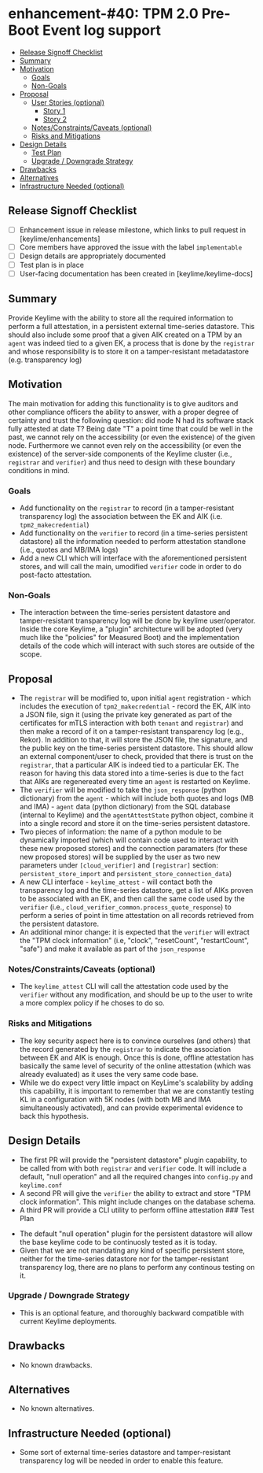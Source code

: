 <!-- **Note:** When your enhancement is complete, all of these comment blocks
should be removed.

To get started with this template:

- [ ] **Create an issue in keylime/enhancements**
  When filing an enhancement tracking issue, please ensure to complete all
  fields in that template.  One of the fields asks for a link to the enhancement.  You
  can leave that blank until this enhancement is made a pull request, and then
  go back to the enhancement and add the link.
- [ ] **Make a copy of this template.**
 name it `NNNN-short-descriptive-title`, where `NNNN` is the issue number (with no
  leading-zero padding) assigned to your enhancement above.
- [ ] **Fill out this file as best you can.**
  At minimum, you should fill in the "Summary", and "Motivation" sections.
  These should be easy if you've preflighted the idea of the enhancement with the
  appropriate SIG(s).
- [ ] **Merge early and iterate.**
  Avoid getting hung up on specific details and instead aim to get the goals of
  the enhancement clarified and merged quickly.  The best way to do this is to just
  start with the high-level sections and fill out details incrementally in
  subsequent PRs.
-->
# enhancement-#40: TPM 2.0 Pre-Boot Event log support

<!--
This is the title of your enhancement.  Keep it short, simple, and descriptive.  A good
title can help communicate what the enhancement is and should be considered as part of
any review.
-->

<!--
A table of contents is helpful for quickly jumping to sections of a enhancement and for
highlighting any additional information provided beyond the standard enhancement
template.
-->

<!-- toc -->

- [Release Signoff Checklist](#release-signoff-checklist)
- [Summary](#summary)
- [Motivation](#motivation)
  - [Goals](#goals)
  - [Non-Goals](#non-goals)
- [Proposal](#proposal)
  - [User Stories (optional)](#user-stories-optional)
    - [Story 1](#story-1)
    - [Story 2](#story-2)
  - [Notes/Constraints/Caveats (optional)](#notesconstraintscaveats-optional)
  - [Risks and Mitigations](#risks-and-mitigations)
- [Design Details](#design-details)
  - [Test Plan](#test-plan)
  - [Upgrade / Downgrade Strategy](#upgrade--downgrade-strategy)
- [Drawbacks](#drawbacks)
- [Alternatives](#alternatives)
- [Infrastructure Needed (optional)](#infrastructure-needed-optional)
<!-- /toc -->

## Release Signoff Checklist

<!--
**ACTION REQUIRED:** In order to merge code into a release, there must be an
issue in [keylime/enhancements] referencing this enhancement and targeting a release**.

For enhancements that make changes to code or processes/procedures in core
Keylime i.e., [keylime/keylime], we require the following Release
Signoff checklist to be completed.

Check these off as they are completed for the Release Team to track. These
checklist items _must_ be updated for the enhancement to be released.
-->

- [ ] Enhancement issue in release milestone, which links to pull request in [keylime/enhancements]
- [ ] Core members have approved the issue with the label `implementable`
- [ ] Design details are appropriately documented
- [ ] Test plan is in place
- [ ] User-facing documentation has been created in [keylime/keylime-docs]

<!--
**Note:** This checklist is iterative and should be reviewed and updated every time this enhancement is being considered for a milestone.
-->

## Summary

<!--
This section is incredibly important for producing high quality user-focused
documentation such as release notes or a development roadmap.  It should be
possible to collect this information before implementation begins in order to
avoid requiring implementers to split their attention between writing release
notes and implementing the feature itself. Reviewers
should help to ensure that the tone and content of the `Summary` section is
useful for a wide audience.

A good summary is probably at least a paragraph in length.
-->

Provide Keylime with the ability to store all the required information to
perform a full attestation, in a persistent external time-series datastore.
This should also include some proof that a given AIK created on a TPM by an
`agent` was indeed tied to a given EK, a process that is done by the
`registrar` and whose responsibility is to store it on a tamper-resistant
metadatastore (e.g. transparency log)

## Motivation

<!--
This section is for explicitly listing the motivation, goals and non-goals of
this enhancement.  Describe why the change is important and the benefits to users.
-->

The main motivation for adding this functionality is to give auditors and other
compliance officers the ability to answer, with a proper degree of certainty
and trust the following question: did node N had its software stack fully
attested at date T?  Being date "T" a point time that could be well in the
past, we cannot rely on the accessibility (or even the existence) of the given
node. Furthermore we cannot even rely on the accessibility (or even the
existence) of the server-side components of the Keylime cluster (i.e.,
`registrar` and `verifier`) and thus need to design with these boundary
conditions in mind.  

### Goals

<!--
List the specific goals of the enhancement.  What is it trying to achieve?  How will we
know that this has succeeded?
-->

- Add functionality on the `registrar` to record (in a tamper-resistant
  transparency log) the association between the EK and AIK (i.e.
`tpm2_makecredential`)
- Add functionality on the `verifier` to record (in a time-series persistent
  datastore) all the information needed to perform attestation standlone (i.e.,
quotes and MB/IMA logs)
- Add a new CLI which will interface with the aforementioned persistent stores,
  and will call the main, umodified `verifier` code in order to do post-facto
attestation.  

### Non-Goals

<!--
What is out of scope for this enhancement?  Listing non-goals helps to focus discussion
and make progress.
-->

- The interaction between the time-series persistent datastore and
  tamper-resistant transparency log will be done by keylime user/operator.
Inside the core Keylime, a "plugin" architecture will be adopted (very much
like the "policies" for Measured Boot) and the implementation details of the
code which will interact with such stores are outside of the scope.


## Proposal

<!--
This is where we get down to the specifics of what the proposal actually is.
This should have enough detail that reviewers can understand exactly what
you're proposing, but should not include things like API designs or
implementation.  The "Design Details" section below is for the real
nitty-gritty.
-->

- The `registrar` will be modified to, upon initial `agent` registration -
  which includes the execution of `tpm2_makecredential` - record the EK, AIK
into a JSON file, sign it (using the private key generated as part of the
certificates for mTLS interaction with both `tenant` and `registrar`) and then
make a record of it on a tamper-resistant transparency log (e.g., Rekor). In
addition to that, it will store the JSON file, the signature, and the public
key on the time-series persistent datastore. This should allow an external
component/user to check, provided that there is trust on the `registrar`, that
a particular AIK is indeed tied to a particular EK. The reason for having this
data stored into a time-series is due to the fact that AIKs are regenereated
every time an `agent` is restarted on Keylime.
- The `verifier` will be modified to take the `json_response` (python
  dictionary) from the `agent` - which will include both quotes and logs (MB
and IMA) - `agent` data (python dictionary) from the SQL database (internal to
Keylime) and the `agentAttestState` python object, combine it into a single
record and store it on the time-series persistent datastore. 
- Two pieces of information: the name of a python module to be dynamically
  imported (which will contain code used to interact with these new proposed
stores) and the connection paramaters (for these new proposed stores) will be
supplied by the user as two new parameters under `[cloud_verifier]` and
`[registrar]` section: `persistent_store_import` and
`persistent_store_connection_data`)
- A new CLI interface - `keylime_attest` - will contact both the transparency
  log and the time-series datastore, get a list of AIKs proven to be associated
with an EK, and then call the same code used by the `verifier` (i.e.,
`cloud_verifier_common.process_quote_response`) to perform a series of point in
time attestation on all records retrieved from the persistent datastore.
- An additional minor change: it is expected that the `verifier` will extract
  the "TPM clock information" (i.e, "clock", "resetCount", "restartCount",
"safe") and make it available as part of the `json_response` 

### Notes/Constraints/Caveats (optional)

<!--
What are the caveats to the proposal?
What are some important details that didn't come across above.
Go in to as much detail as necessary here.
This might be a good place to talk about core concepts and how they relate.
-->

- The `keylime_attest` CLI will call the attestation code used by the
  `verifier` without any modification, and should be up to the user to write a
more complex policy if he choses to do so.

### Risks and Mitigations

<!--
What are the risks of this proposal and how do we mitigate.  Think broadly.
For example, consider both security and how this will impact the larger
enhancement ecosystem.

How will security be reviewed and by whom?
-->

- The key security aspect here is to convince ourselves (and others) that the
  record generated by the `registrar` to indicate the association between EK
and AIK is enough. Once this is done, offline attestation has basically the
same level of security of the online attestation (which was already evaluated)
as it uses the very same code base. 
- While we do expect very little impact on KeyLime's scalability by adding this
  capability, it is important to remember that we are constantly testing KL in
a configuration with 5K nodes (with both MB and IMA simultaneously activated),
and can provide experimental evidence to back this hypothesis.

## Design Details

<!--
This section should contain enough information that the specifics of your
change are understandable.  This may include API specs (though not always
required) or even code snippets.  If there's any ambiguity about HOW your
proposal will be implemented, this is the place to discuss them.
-->

- The first PR will provide the "persistent datastore" plugin capability, to be
  called from with both `registrar` and `verifier` code. It will include a
default, "null operation" and all the required changes into `config.py` and
`keylime.conf`
- A second PR will give the `verifier` the ability to extract and store "TPM
  clock information". This might include changes on the database schema.
- A third PR will provide a CLI utility to perform offline attestation ### Test
  Plan

<!--
**Note:** *Not required until targeted at a release.*

Consider the following in developing a test plan for this enhancement:
- Will there be e2e and integration tests, in addition to unit tests?
- How will it be tested in isolation vs with other components?

No need to outline all of the test cases, just the general strategy.  Anything
that would count as tricky in the implementation and anything particularly
challenging to test should be called out.

All code is expected to have adequate tests (eventually with coverage
expectations).
-->

- The default "null operation" plugin for the persistent datastore will allow
  the base keylime code to be continuosly tested as it is today.
- Given that we are not mandating any kind of specific persistent store,
  neither for the time-series datastore nor for the tamper-resistant
transparency log, there are no plans to perform any continous testing on it.

### Upgrade / Downgrade Strategy

<!--
If applicable, how will the component be upgraded and downgraded? Make sure
this is in the test plan.

Consider the following in developing an upgrade/downgrade strategy for this enhancement
-->

- This is an optional feature, and thoroughly backward compatible with current
  Keylime deployments.

## Drawbacks

<!--
Why should this enhancement _not_ be implemented?
-->

- No known drawbacks.

## Alternatives

<!--
What other approaches did you consider and why did you rule them out?  These do
not need to be as detailed as the proposal, but should include enough
information to express the idea and why it was not acceptable.
-->

- No known alternatives.

## Infrastructure Needed (optional)

<!--
Use this section if you need things infrastructure related specific to your enhancement.  Examples include a
new subproject, repos requested, github webhook, changes to CI (travis).
-->

- Some sort of external time-series datastore and tamper-resistant transparency log will be needed in order to enable this feature. 
